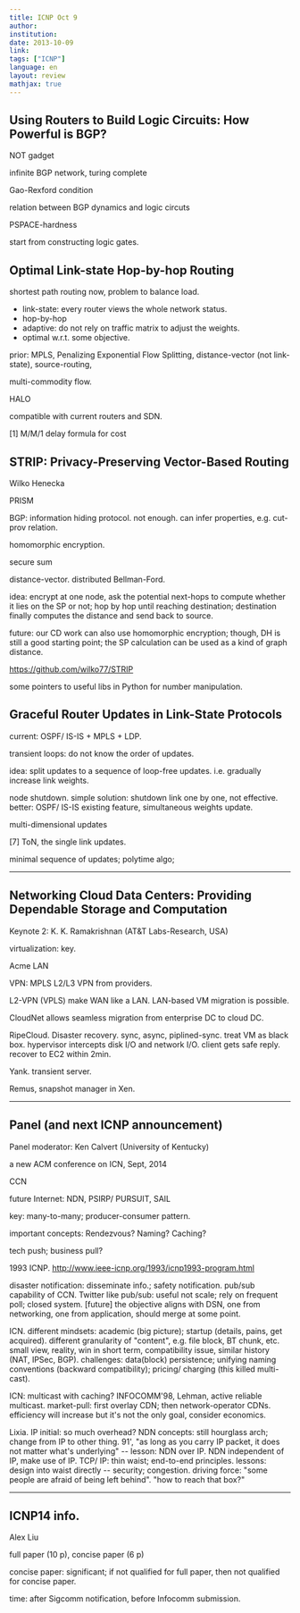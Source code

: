 ```yaml
---
title: ICNP Oct 9
author:
institution:
date: 2013-10-09
link:
tags: ["ICNP"]
language: en
layout: review
mathjax: true
---
```


## Using Routers to Build Logic Circuits: How Powerful is BGP?

NOT gadget

infinite BGP network, turing complete

Gao-Rexford condition

relation between BGP dynamics and logic circuts

PSPACE-hardness

start from constructing logic gates.

## Optimal Link-state Hop-by-hop Routing

shortest path routing now, problem to balance load.

   * link-state: every router views the whole network status.
   * hop-by-hop
   * adaptive: do not rely on traffic matrix to adjust the weights.
   * optimal w.r.t. some objective.

prior: MPLS, Penalizing Exponential Flow Splitting, distance-vector (not link-state), source-routing,

multi-commodity flow.

HALO

compatible with current routers and SDN.

[1] M/M/1 delay formula for cost

## STRIP: Privacy-Preserving Vector-Based Routing

Wilko Henecka

PRISM

BGP: information hiding protocol. not enough.
can infer properties, e.g. cut-prov relation.

homomorphic encryption.

secure sum

distance-vector. distributed Bellman-Ford.

idea: encrypt at one node,
ask the potential next-hops to compute whether it lies on the SP or not;
hop by hop until reaching destination;
destination finally computes the distance and send back to source.

future: our CD work can also use homomorphic encryption;
though, DH is still a good starting point;
the SP calculation can be used as a kind of graph distance.

https://github.com/wilko77/STRIP

some pointers to useful libs in Python for number manipulation.

## Graceful Router Updates in Link-State Protocols

current: OSPF/ IS-IS + MPLS + LDP.

transient loops: do not know the order of updates.

idea: split updates to a sequence of loop-free updates.
i.e. gradually increase link weights.

node shutdown.
simple solution: shutdown link one by one, not effective.
better: OSPF/ IS-IS existing feature, simultaneous weights update.

multi-dimensional updates

[7] ToN, the single link updates.

minimal sequence of updates; polytime algo;

------

## Networking Cloud Data Centers: Providing Dependable Storage and Computation

Keynote 2: K. K. Ramakrishnan (AT&T Labs-Research, USA)

virtualization: key.

Acme LAN

VPN: MPLS L2/L3 VPN from providers.

L2-VPN (VPLS) make WAN like a LAN. 
LAN-based VM migration is possible.

CloudNet allows seamless migration from enterprise DC to cloud DC.

RipeCloud. Disaster recovery.
sync, async, piplined-sync.
treat VM as black box. 
hypervisor intercepts disk I/O and network I/O.
client gets safe reply.
recover to EC2 within 2min.

Yank.
transient server.

Remus, snapshot manager in Xen.

------

## Panel (and next ICNP announcement)

Panel moderator: Ken Calvert (University of Kentucky)

a new ACM conference on ICN, Sept, 2014

CCN

future Internet: NDN, PSIRP/ PURSUIT, SAIL

key: many-to-many; producer-consumer pattern.

important concepts: Rendezvous? Naming? Caching?

tech push; business pull?

1993 ICNP.
http://www.ieee-icnp.org/1993/icnp1993-program.html

disaster notification:
disseminate info.;
safety notification.
pub/sub capability of CCN.
Twitter like pub/sub: useful not scale; rely on frequent poll; closed system.
[future] the objective aligns with DSN,
one from networking, one from application, should merge at some point.

ICN.
different mindsets: academic (big picture); startup (details, pains, get acquired).
different granularity of "content", e.g. file block, BT chunk, etc.
small view, reality, win in short term, compatibility issue, similar history (NAT, IPSec, BGP).
challenges: 
data(block) persistence; 
unifying naming conventions (backward compatibility); 
pricing/ charging (this killed multi-cast).

ICN: multicast with caching?
INFOCOMM'98, Lehman, active reliable multicast.
market-pull: first overlay CDN; then network-operator CDNs.
efficiency will increase but it's not the only goal, consider economics.

Lixia.
IP initial: so much overhead?
NDN concepts: still hourglass arch; change from IP to other thing.
91', "as long as you carry IP packet, it does not matter what's underlying"
-- lesson: NDN over IP.
NDN independent of IP, make use of IP.
TCP/ IP: thin waist; end-to-end principles.
lessons: design into waist directly -- security; congestion.
driving force: "some people are afraid of being left behind".
"how to reach that box?"

------

## ICNP14 info.

Alex Liu

full paper (10 p), concise paper (6 p)

concise paper: significant; if not qualified for full paper, then not qualified for concise paper.

time: after Sigcomm notification, before Infocomm submission.
